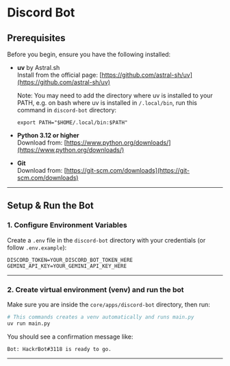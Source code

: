 # Discord Bot

## Prerequisites

Before you begin, ensure you have the following installed:

- **uv** by Astral.sh  
  Install from the official page: [https://github.com/astral-sh/uv](https://github.com/astral-sh/uv)

  Note: You may need to add the directory where uv is installed to your PATH,
  e.g. on bash where uv is installed in `/.local/bin`, run this command in `discord-bot` directory:

  `export PATH="$HOME/.local/bin:$PATH"`

- **Python 3.12 or higher**  
  Download from: [https://www.python.org/downloads/](https://www.python.org/downloads/)

- **Git**  
  Download from: [https://git-scm.com/downloads](https://git-scm.com/downloads)

---

## Setup & Run the Bot

### 1. Configure Environment Variables

Create a `.env` file in the `discord-bot` directory with your credentials (or follow `.env.example`):

```env
DISCORD_TOKEN=YOUR_DISCORD_BOT_TOKEN_HERE
GEMINI_API_KEY=YOUR_GEMINI_API_KEY_HERE
```

---

### 2. Create virtual environment (venv) and run the bot

Make sure you are inside the `core/apps/discord-bot` directory, then run:

```bash
# This commands creates a venv automatically and runs main.py
uv run main.py
```

You should see a confirmation message like:

```
Bot: HackrBot#3118 is ready to go.
```

---
